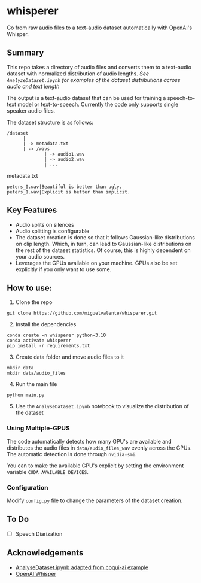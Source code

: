 
# whisperer

Go from raw audio files to a text-audio dataset automatically with OpenAI's Whisper.

## Summary

This repo takes a directory of audio files and converts them to a text-audio dataset with normalized distribution of audio lengths. *See ```AnalyzeDataset.ipynb``` for examples of the dataset distributions across audio and text length*

The output is a text-audio dataset that can be used for training a speech-to-text model or text-to-speech. Currently the code only supports single speaker audio files.

The dataset structure is as follows:

```
/dataset
      |
      | -> metadata.txt
      | -> /wavs
              | -> audio1.wav
              | -> audio2.wav
              | ...
```

metadata.txt 
```
peters_0.wav|Beautiful is better than ugly.
peters_1.wav|Explicit is better than implicit.

```



## Key Features

* Audio splits on silences
* Audio splitting is configurable
* The dataset creation is done so that it follows Gaussian-like distributions on clip length. Which, in turn, can lead to Gaussian-like distributions on the rest of the dataset statistics. Of course, this is highly dependent on your audio sources.
* Leverages the GPUs available on your machine. GPUs also be set explicitly if you only want to use some.



## How to use:

1. Clone the repo
``` 
git clone https://github.com/miguelvalente/whisperer.git
```
2. Install the dependencies
```
conda create -n whisperer python=3.10
conda activate whisperer
pip install -r requirements.txt
```
3. Create data folder and move audio files to it
```
mkdir data
mkdir data/audio_files 
```
4. Run the main file
```
python main.py
```

5. Use the ```AnalyseDataset.ipynb``` notebook to visualize the distribution of the dataset

### Using Multiple-GPUS

The code automatically detects how many GPU's are available and distributes the audio files in ```data/audio_files_wav``` evenly across the GPUs.
The automatic detection is done through ```nvidia-smi```. 

You can to make the available GPU's explicit by setting the environment variable ```CUDA_AVAILABLE_DEVICES```.  

### Configuration

Modify `config.py` file to change the parameters of the dataset creation.

## To Do

- [ ] Speech Diarization


## Acknowledgements

 - [AnalyseDataset.ipynb adapted from coqui-ai example](https://github.com/coqui-ai)
 - [OpenAI Whisper](https://github.com/openai/whisper)
